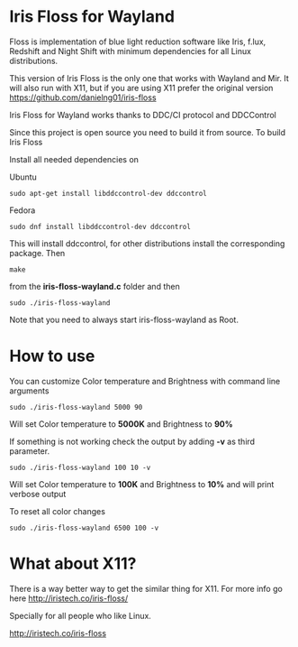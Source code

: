 # Iris Floss for Wayland
Floss is implementation of blue light reduction software like Iris, f.lux, Redshift and Night Shift with minimum dependencies for all Linux distributions.

This version of Iris Floss is the only one that works with Wayland and Mir. It will also run with X11, but if you are using X11 prefer the original version
https://github.com/danielng01/iris-floss

Iris Floss for Wayland works thanks to DDC/CI protocol and DDCControl


Since this project is open source you need to build it from source. To build Iris Floss

Install all needed dependencies on

Ubuntu

```
sudo apt-get install libddccontrol-dev ddccontrol
```

Fedora

```
sudo dnf install libddccontrol-dev ddccontrol
```


This will install ddccontrol, for other distributions install the corresponding package. Then

```
make
```

from the **iris-floss-wayland.c** folder and then

```
sudo ./iris-floss-wayland
```

Note that you need to always start iris-floss-wayland as Root.

# How to use

You can customize Color temperature and Brightness with command line arguments

```
sudo ./iris-floss-wayland 5000 90
```

Will set Color temperature to **5000K** and Brightness to **90%**

If something is not working check the output by adding **-v** as third parameter.

```
sudo ./iris-floss-wayland 100 10 -v
```

Will set Color temperature to **100K** and Brightness to **10%** and will print verbose output

To reset all color changes

```
sudo ./iris-floss-wayland 6500 100 -v
```

# What about X11?
There is a way better way to get the similar thing for X11. For more info go here
http://iristech.co/iris-floss/

Specially for all people who like Linux.

http://iristech.co/iris-floss
